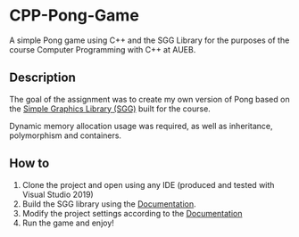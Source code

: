 # CPP-Pong-Game
A simple Pong game using C++ and the SGG Library for the purposes of the course Computer Programming with C++ at AUEB.

<h2>Description</h2>

The goal of the assignment was to create my own version of Pong based on the <a href="https://github.com/cgaueb/sgg">Simple Graphics Library (SGG)</a> built for the course.

Dynamic memory allocation usage was required, as well as inheritance, polymorphism and containers.

<h2>How to</h2>
<ol>
<li>Clone the project and open using any IDE (produced and tested with Visual Studio 2019)
<li>Build the SGG library using the <a href="https://cgaueb.github.io/sgg/page_building_sgg.html">Documentation</a>.
<li>Modify the project settings according to the <a href="https://cgaueb.github.io/sgg/page_building_with_sgg.html">Documentation</a>
<li>Run the game and enjoy!
</ol>
